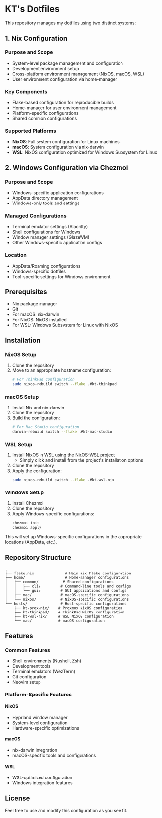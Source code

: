 # KT's Dotfiles

This repository manages my dotfiles using two distinct systems:

## 1. Nix Configuration

### Purpose and Scope
- System-level package management and configuration
- Development environment setup
- Cross-platform environment management (NixOS, macOS, WSL)
- User environment configuration via home-manager

### Key Components
- Flake-based configuration for reproducible builds
- Home-manager for user environment management
- Platform-specific configurations
- Shared common configurations

### Supported Platforms
- **NixOS**: Full system configuration for Linux machines
- **macOS**: System configuration via nix-darwin
- **WSL**: NixOS configuration optimized for Windows Subsystem for Linux

## 2. Windows Configuration via Chezmoi

### Purpose and Scope
- Windows-specific application configurations
- AppData directory management
- Windows-only tools and settings

### Managed Configurations
- Terminal emulator settings (Alacritty)
- Shell configurations for Windows
- Window manager settings (GlazeWM)
- Other Windows-specific application configs

### Location
- AppData/Roaming configurations
- Windows-specific dotfiles
- Tool-specific settings for Windows environment

## Prerequisites

- Nix package manager
- Git
- For macOS: nix-darwin
- For NixOS: NixOS installed
- For WSL: Windows Subsystem for Linux with NixOS

## Installation

### NixOS Setup

1. Clone the repository
2. Move to an appropriate hostname configuration:
   ```bash
   # For ThinkPad configuration
   sudo nixos-rebuild switch --flake .#kt-thinkpad
   ```

### macOS Setup

1. Install Nix and nix-darwin
2. Clone the repository
3. Build the configuration:
   ```bash
   # For Mac Studio configuration
   darwin-rebuild switch --flake .#kt-mac-studio
   ```

### WSL Setup

1. Install NixOS in WSL using the [NixOS-WSL project](https://github.com/nix-community/NixOS-WSL)
   - Simply click and install from the project's installation options
2. Clone the repository
3. Apply the configuration:
   ```bash
   sudo nixos-rebuild switch --flake .#kt-wsl-nix
   ```

### Windows Setup

1. Install Chezmoi
2. Clone the repository
3. Apply Windows-specific configurations:
   ```powershell
   chezmoi init
   chezmoi apply
   ```

This will set up Windows-specific configurations in the appropriate locations (AppData, etc.).

## Repository Structure

```
.
├── flake.nix              # Main Nix Flake configuration
├── home/                  # Home-manager configurations
│   ├── common/           # Shared configurations
│   │   ├── cli/         # Command-line tools and configs
│   │   └── gui/         # GUI applications and configs
│   ├── mac/             # macOS-specific configurations
│   └── nixos/           # NixOS-specific configurations
└── hosts/               # Host-specific configurations
    ├── kt-prox-nix/    # Proxmox NixOS configuration
    ├── kt-thinkpad/    # ThinkPad NixOS configuration
    ├── kt-wsl-nix/     # WSL NixOS configuration
    └── mac/            # macOS configuration
```

## Features

### Common Features

- Shell environments (Nushell, Zsh)
- Development tools
- Terminal emulators (WezTerm)
- Git configuration
- Neovim setup

### Platform-Specific Features

#### NixOS
- Hyprland window manager
- System-level configuration
- Hardware-specific optimizations

#### macOS
- nix-darwin integration
- macOS-specific tools and configurations

#### WSL
- WSL-optimized configuration
- Windows integration features


## License

Feel free to use and modify this configuration as you see fit.
